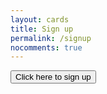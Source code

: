 ```yaml
---
layout: cards
title: Sign up
permalink: /signup
nocomments: true
---
```

<p class="text-center mt-5 mb-5"><button type="button" class="mt-5 mb-5 btn btn-primary btn-lg signup">Click here to sign up</button></p>
<div id="login-conf" data-autoload="true" data-tab="signup">
</div>
